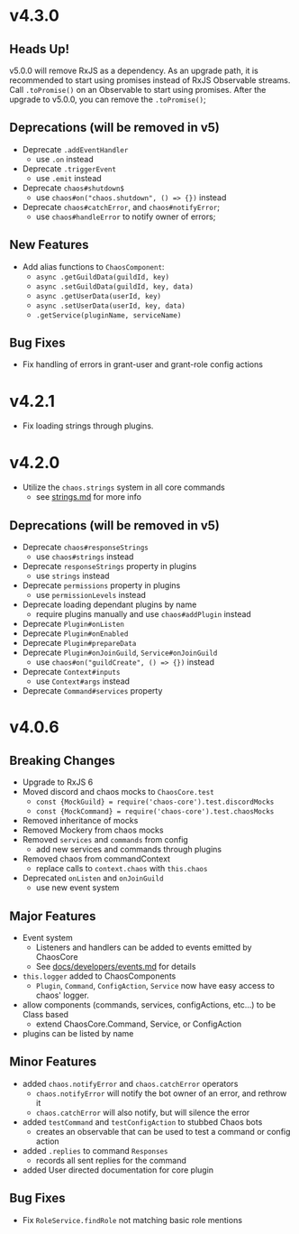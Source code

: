 v4.3.0
======

Heads Up!
---------
v5.0.0 will remove RxJS as a dependency. As an upgrade path, it is recommended 
to start using promises instead of RxJS Observable streams. Call `.toPromise()` 
on an Observable to start using promises. After the upgrade to v5.0.0, you can
remove the `.toPromise()`;

Deprecations (will be removed in v5)
----------------------------
- Deprecate `.addEventHandler`
    - use `.on` instead
- Deprecate `.triggerEvent`
    - use `.emit` instead
- Deprecate `chaos#shutdown$`
    - use `chaos#on("chaos.shutdown", () => {})` instead
- Deprecate `chaos#catchError`, and `chaos#notifyError`;
    - use `chaos#handleError` to notify owner of errors;

New Features
------------
- Add alias functions to `ChaosComponent`:
    - `async .getGuildData(guildId, key)`
    - `async .setGuildData(guildId, key, data)`
    - `async .getUserData(userId, key)`
    - `async .setUserData(userId, key, data)`
    - `.getService(pluginName, serviceName)`
    
Bug Fixes
---------
- Fix handling of errors in grant-user and grant-role config actions


v4.2.1
======

- Fix loading strings through plugins.

v4.2.0
======

- Utilize the `chaos.strings` system in all core commands
    - see [strings.md](docs/developers/strings.md) for more info

Deprecations (will be removed in v5)
----------------------------
- Deprecate `chaos#responseStrings`
    - use `chaos#strings` instead
- Deprecate `responseStrings` property in plugins
    - use `strings` instead
- Deprecate `permissions` property in plugins
    - use `permissionLevels` instead
- Deprecate loading dependant plugins by name
    - require plugins manually and use `chaos#addPlugin` instead
- Deprecate `Plugin#onListen`
- Deprecate `Plugin#onEnabled`
- Deprecate `Plugin#prepareData`
- Deprecate `Plugin#onJoinGuild`, `Service#onJoinGuild`
    - use `chaos#on("guildCreate", () => {})` instead
- Deprecate `Context#inputs`
    - use `Context#args` instead
- Deprecate `Command#services` property

v4.0.6
======

Breaking Changes
----------------
- Upgrade to RxJS 6
- Moved discord and chaos mocks to `ChaosCore.test`
    - `const {MockGuild} = require('chaos-core').test.discordMocks`
    - `const {MockCommand} = require('chaos-core').test.chaosMocks`
- Removed inheritance of mocks 
- Removed Mockery from chaos mocks
- Removed `services` and `commands` from config
    - add new services and commands through plugins
- Removed chaos from commandContext
    - replace calls to `context.chaos` with `this.chaos`
- Deprecated `onListen` and `onJoinGuild`
    - use new event system
    
Major Features
--------------
- Event system
    - Listeners and handlers can be added to events emitted by ChaosCore
    - See [docs/developers/events.md](./docs/developers/events.md) for details
- `this.logger` added to ChaosComponents
    - `Plugin`, `Command`, `ConfigAction`, `Service` now have easy access to
      chaos' logger.
- allow components (commands, services, configActions, etc...) to be Class based
  - extend ChaosCore.Command, Service, or ConfigAction
- plugins can be listed by name

Minor Features
--------------
- added `chaos.notifyError` and `chaos.catchError` operators
    - `chaos.notifyError` will notify the bot owner of an error, and rethrow it
    - `chaos.catchError` will also notify, but will silence the error
- added `testCommand` and `testConfigAction` to stubbed Chaos bots
    - creates an observable that can be used to test a command or config action
- added `.replies` to command `Responses`
    - records all sent replies for the command
- added User directed documentation for core plugin

Bug Fixes
---------
- Fix `RoleService.findRole` not matching basic role mentions 

